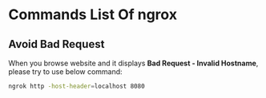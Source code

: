 # Commands List Of ngrox

## Avoid Bad Request 

When you browse website and it displays **Bad Request - Invalid Hostname**, please try to use below command: 

```bash
ngrok http -host-header=localhost 8080
```